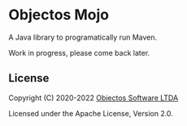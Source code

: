 # Objectos Mojo

A Java library to programatically run Maven.

Work in progress, please come back later.

## License

Copyright (C) 2020-2022 [Objectos Software LTDA](https://www.objectos.com.br)

Licensed under the Apache License, Version 2.0.
